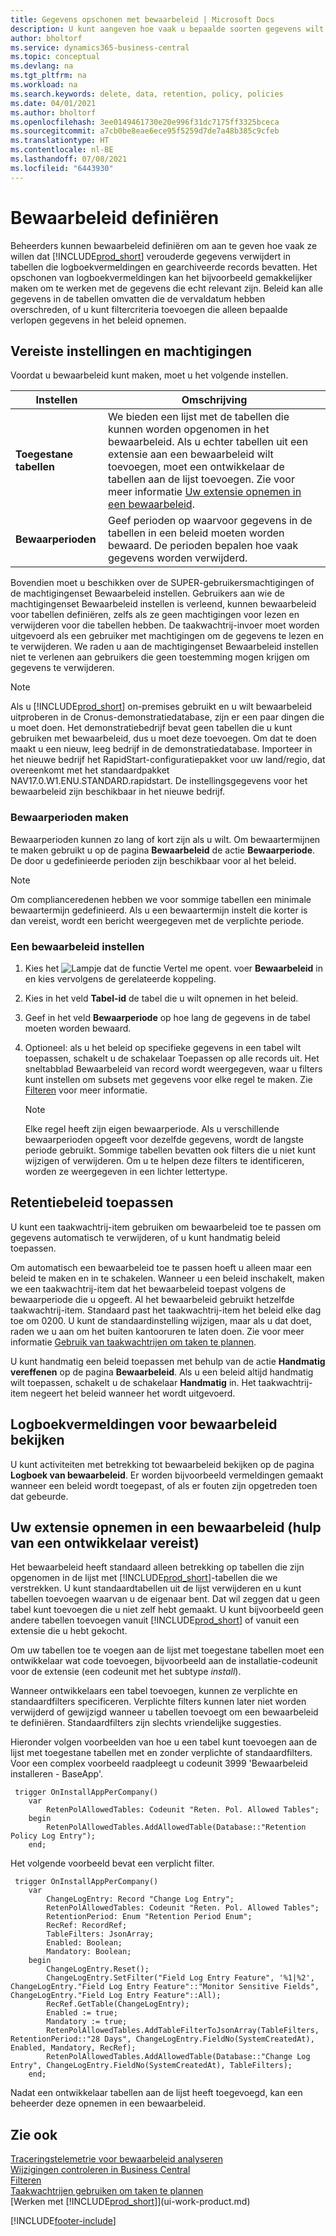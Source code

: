 ```yaml
---
title: Gegevens opschonen met bewaarbeleid | Microsoft Docs
description: U kunt aangeven hoe vaak u bepaalde soorten gegevens wilt verwijderen.
author: bholtorf
ms.service: dynamics365-business-central
ms.topic: conceptual
ms.devlang: na
ms.tgt_pltfrm: na
ms.workload: na
ms.search.keywords: delete, data, retention, policy, policies
ms.date: 04/01/2021
ms.author: bholtorf
ms.openlocfilehash: 3ee0149461730e20e996f31dc7175ff3325bceca
ms.sourcegitcommit: a7cb0be8eae6ece95f5259d7de7a48b385c9cfeb
ms.translationtype: HT
ms.contentlocale: nl-BE
ms.lasthandoff: 07/08/2021
ms.locfileid: "6443930"
---
```

# <a name="define-retention-policies"></a>Bewaarbeleid definiëren
Beheerders kunnen bewaarbeleid definiëren om aan te geven hoe vaak ze willen dat [!INCLUDE[prod_short](includes/prod_short.md)] verouderde gegevens verwijdert in tabellen die logboekvermeldingen en gearchiveerde records bevatten. Het opschonen van logboekvermeldingen kan het bijvoorbeeld gemakkelijker maken om te werken met de gegevens die echt relevant zijn. Beleid kan alle gegevens in de tabellen omvatten die de vervaldatum hebben overschreden, of u kunt filtercriteria toevoegen die alleen bepaalde verlopen gegevens in het beleid opnemen. 

## <a name="required-setups-and-permissions"></a>Vereiste instellingen en machtigingen
Voordat u bewaarbeleid kunt maken, moet u het volgende instellen.

|Instellen  |Omschrijving  |
|---------|---------|
|**Toegestane tabellen**     |We bieden een lijst met de tabellen die kunnen worden opgenomen in het bewaarbeleid. Als u echter tabellen uit een extensie aan een bewaarbeleid wilt toevoegen, moet een ontwikkelaar de tabellen aan de lijst toevoegen. Zie voor meer informatie [Uw extensie opnemen in een bewaarbeleid](admin-data-retention-policies.md#including-your-extension-in-a-retention-policy-requires-help-from-a-developer).          |
|**Bewaarperioden**     |Geef perioden op waarvoor gegevens in de tabellen in een beleid moeten worden bewaard. De perioden bepalen hoe vaak gegevens worden verwijderd.         |

Bovendien moet u beschikken over de SUPER-gebruikersmachtigingen of de machtigingenset Bewaarbeleid instellen. Gebruikers aan wie de machtigingenset Bewaarbeleid instellen is verleend, kunnen bewaarbeleid voor tabellen definiëren, zelfs als ze geen machtigingen voor lezen en verwijderen voor die tabellen hebben. De taakwachtrij-invoer moet worden uitgevoerd als een gebruiker met machtigingen om de gegevens te lezen en te verwijderen. We raden u aan de machtigingenset Bewaarbeleid instellen niet te verlenen aan gebruikers die geen toestemming mogen krijgen om gegevens te verwijderen.

> [!NOTE]
> Als u [!INCLUDE[prod_short](includes/prod_short.md)] on-premises gebruikt en u wilt bewaarbeleid uitproberen in de Cronus-demonstratiedatabase, zijn er een paar dingen die u moet doen. Het demonstratiebedrijf bevat geen tabellen die u kunt gebruiken met bewaarbeleid, dus u moet deze toevoegen. Om dat te doen maakt u een nieuw, leeg bedrijf in de demonstratiedatabase. Importeer in het nieuwe bedrijf het RapidStart-configuratiepakket voor uw land/regio, dat overeenkomt met het standaardpakket NAV17.0.W1.ENU.STANDARD.rapidstart. De instellingsgegevens voor het bewaarbeleid zijn beschikbaar in het nieuwe bedrijf.

### <a name="to-create-retention-periods"></a>Bewaarperioden maken
Bewaarperioden kunnen zo lang of kort zijn als u wilt. Om bewaartermijnen te maken gebruikt u op de pagina **Bewaarbeleid** de actie **Bewaarperiode**. De door u gedefinieerde perioden zijn beschikbaar voor al het beleid.

> [!NOTE]
> Om complianceredenen hebben we voor sommige tabellen een minimale bewaartermijn gedefinieerd. Als u een bewaartermijn instelt die korter is dan vereist, wordt een bericht weergegeven met de verplichte periode.

### <a name="set-up-a-retention-policy"></a>Een bewaarbeleid instellen
1. Kies het ![Lampje dat de functie Vertel me opent.](media/ui-search/search_small.png "Vertel me wat u wilt doen") voer **Bewaarbeleid** in en kies vervolgens de gerelateerde koppeling.
2. Kies in het veld **Tabel-id** de tabel die u wilt opnemen in het beleid.
3. Geef in het veld **Bewaarperiode** op hoe lang de gegevens in de tabel moeten worden bewaard.
4. Optioneel: als u het beleid op specifieke gegevens in een tabel wilt toepassen, schakelt u de schakelaar Toepassen op alle records uit. Het sneltabblad Bewaarbeleid van record wordt weergegeven, waar u filters kunt instellen om subsets met gegevens voor elke regel te maken. Zie [Filteren](ui-enter-criteria-filters.md#filtering) voor meer informatie.

   > [!NOTE]
   > Elke regel heeft zijn eigen bewaarperiode. Als u verschillende bewaarperioden opgeeft voor dezelfde gegevens, wordt de langste periode gebruikt. Sommige tabellen bevatten ook filters die u niet kunt wijzigen of verwijderen. Om u te helpen deze filters te identificeren, worden ze weergegeven in een lichter lettertype.

## <a name="applying-retention-policies"></a>Retentiebeleid toepassen
U kunt een taakwachtrij-item gebruiken om bewaarbeleid toe te passen om gegevens automatisch te verwijderen, of u kunt handmatig beleid toepassen.

Om automatisch een bewaarbeleid toe te passen hoeft u alleen maar een beleid te maken en in te schakelen. Wanneer u een beleid inschakelt, maken we een taakwachtrij-item dat het bewaarbeleid toepast volgens de bewaarperiode die u opgeeft. Al het bewaarbeleid gebruikt hetzelfde taakwachtrij-item. Standaard past het taakwachtrij-item het beleid elke dag toe om 0200. U kunt de standaardinstelling wijzigen, maar als u dat doet, raden we u aan om het buiten kantooruren te laten doen. Zie voor meer informatie [Gebruik van taakwachtrijen om taken te plannen](admin-job-queues-schedule-tasks.md). 

U kunt handmatig een beleid toepassen met behulp van de actie **Handmatig vereffenen** op de pagina **Bewaarbeleid**. Als u een beleid altijd handmatig wilt toepassen, schakelt u de schakelaar **Handmatig** in. Het taakwachtrij-item negeert het beleid wanneer het wordt uitgevoerd.

## <a name="viewing-retention-policy-log-entries"></a>Logboekvermeldingen voor bewaarbeleid bekijken
U kunt activiteiten met betrekking tot bewaarbeleid bekijken op de pagina **Logboek van bewaarbeleid**. Er worden bijvoorbeeld vermeldingen gemaakt wanneer een beleid wordt toegepast, of als er fouten zijn opgetreden toen dat gebeurde. 

## <a name="including-your-extension-in-a-retention-policy-requires-help-from-a-developer"></a>Uw extensie opnemen in een bewaarbeleid (hulp van een ontwikkelaar vereist)
Het bewaarbeleid heeft standaard alleen betrekking op tabellen die zijn opgenomen in de lijst met [!INCLUDE[prod_short](includes/prod_short.md)]-tabellen die we verstrekken. U kunt standaardtabellen uit de lijst verwijderen en u kunt tabellen toevoegen waarvan u de eigenaar bent. Dat wil zeggen dat u geen tabel kunt toevoegen die u niet zelf hebt gemaakt. U kunt bijvoorbeeld geen andere tabellen toevoegen vanuit [!INCLUDE[prod_short](includes/prod_short.md)] of vanuit een extensie die u hebt gekocht.

Om uw tabellen toe te voegen aan de lijst met toegestane tabellen moet een ontwikkelaar wat code toevoegen, bijvoorbeeld aan de installatie-codeunit voor de extensie (een codeunit met het subtype *install*). 

Wanneer ontwikkelaars een tabel toevoegen, kunnen ze verplichte en standaardfilters specificeren. Verplichte filters kunnen later niet worden verwijderd of gewijzigd wanneer u tabellen toevoegt om een bewaarbeleid te definiëren. Standaardfilters zijn slechts vriendelijke suggesties.

Hieronder volgen voorbeelden van hoe u een tabel kunt toevoegen aan de lijst met toegestane tabellen met en zonder verplichte of standaardfilters. Voor een complex voorbeeld raadpleegt u codeunit 3999 'Bewaarbeleid installeren - BaseApp'. 

```al
 trigger OnInstallAppPerCompany()
    var
        RetenPolAllowedTables: Codeunit "Reten. Pol. Allowed Tables";
    begin
        RetenPolAllowedTables.AddAllowedTable(Database::"Retention Policy Log Entry");
    end;
```

Het volgende voorbeeld bevat een verplicht filter.

```al
 trigger OnInstallAppPerCompany()
    var
        ChangeLogEntry: Record "Change Log Entry";
        RetenPolAllowedTables: Codeunit "Reten. Pol. Allowed Tables";
        RetentionPeriod: Enum "Retention Period Enum";
        RecRef: RecordRef;
        TableFilters: JsonArray;
        Enabled: Boolean;
        Mandatory: Boolean;
    begin
        ChangeLogEntry.Reset();
        ChangeLogEntry.SetFilter("Field Log Entry Feature", '%1|%2', ChangeLogEntry."Field Log Entry Feature"::"Monitor Sensitive Fields", ChangeLogEntry."Field Log Entry Feature"::All);
        RecRef.GetTable(ChangeLogEntry);
        Enabled := true;
        Mandatory := true;
        RetenPolAllowedTables.AddTableFilterToJsonArray(TableFilters, RetentionPeriod::"28 Days", ChangeLogEntry.FieldNo(SystemCreatedAt), Enabled, Mandatory, RecRef);
        RetenPolAllowedTables.AddAllowedTable(Database::"Change Log Entry", ChangeLogEntry.FieldNo(SystemCreatedAt), TableFilters);
    end;
```

Nadat een ontwikkelaar tabellen aan de lijst heeft toegevoegd, kan een beheerder deze opnemen in een bewaarbeleid. 

## <a name="see-also"></a>Zie ook

[Traceringstelemetrie voor bewaarbeleid analyseren](/dynamics365/business-central/dev-itpro/administration/telemetry-retention-policy-trace)  
[Wijzigingen controleren in Business Central](across-log-changes.md)  
[Filteren](ui-enter-criteria-filters.md#filtering)  
[Taakwachtrijen gebruiken om taken te plannen](admin-job-queues-schedule-tasks.md)  
[Werken met [!INCLUDE[prod_short](includes/prod_short.md)]](ui-work-product.md)  

[!INCLUDE[footer-include](includes/footer-banner.md)]